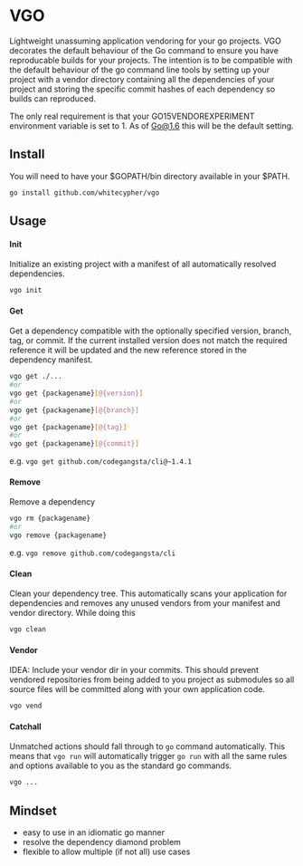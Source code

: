 # VGO

Lightweight unassuming application vendoring for your go projects. VGO decorates the default behaviour of the Go command to ensure you have reproducable builds for your projects. The intention is to be compatible with the default behaviour of the go command line tools by setting up your project with a vendor directory containing all the dependencies of your project and storing the specific commit hashes of each dependency so builds can reproduced.

The only real requirement is that your GO15VENDOREXPERIMENT environment variable is set to 1. As of Go@1.6 this will be the default setting.

## Install

You will need to have your $GOPATH/bin directory available in your $PATH.
```sh
go install github.com/whitecypher/vgo
```

## Usage

#### Init
Initialize an existing project with a manifest of all automatically resolved dependencies.
```sh
vgo init
```

#### Get
Get a dependency compatible with the optionally specified version, branch, tag, or commit. If the current installed version does not match the required reference it will be updated and the new reference stored in the dependency manifest.
```sh
vgo get ./...
#or
vgo get {packagename}[@{version}]
#or
vgo get {packagename}[@{branch}]
#or
vgo get {packagename}[@{tag}]
#or
vgo get {packagename}[@{commit}]
```
e.g. `vgo get github.com/codegangsta/cli@~1.4.1`

#### Remove
Remove a dependency
```sh
vgo rm {packagename}
#or
vgo remove {packagename}
```
e.g. `vgo remove github.com/codegangsta/cli`

#### Clean
Clean your dependency tree. This automatically scans your application for dependencies and removes any unused vendors from your manifest and vendor directory. While doing this 
```sh
vgo clean
```

#### Vendor
IDEA: Include your vendor dir in your commits. This should prevent vendored repositories from being added to you project as submodules so all source files will be committed along with your own application code.
```sh
vgo vend
```

#### Catchall
Unmatched actions should fall through to `go` command automatically. This means that `vgo run` will automatically trigger `go run` with all the same rules and options available to you as the standard go commands.
```sh
vgo ...
```

## Mindset
* easy to use in an idiomatic go manner
* resolve the dependency diamond problem
* flexible to allow multiple (if not all) use cases

